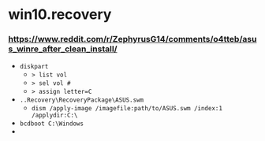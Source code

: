 # win10.recovery


### https://www.reddit.com/r/ZephyrusG14/comments/o4tteb/asus_winre_after_clean_install/
- `diskpart`
  - `> list vol`
  - `> sel vol #`
  - `> assign letter=C`
- `..Recovery\RecoveryPackage\ASUS.swm`
  - `dism /apply-image /imagefile:path/to/ASUS.swm /index:1 /applydir:C:\`
- `bcdboot C:\Windows`
- 

